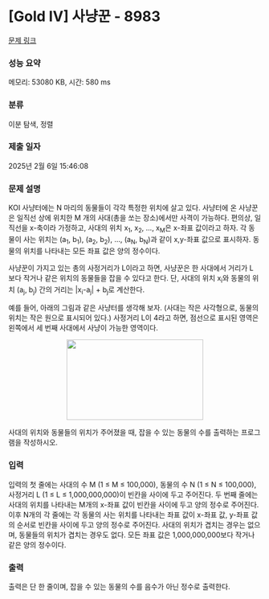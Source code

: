 # [Gold IV] 사냥꾼 - 8983 

[문제 링크](https://www.acmicpc.net/problem/8983) 

### 성능 요약

메모리: 53080 KB, 시간: 580 ms

### 분류

이분 탐색, 정렬

### 제출 일자

2025년 2월 6일 15:46:08

### 문제 설명

<p>KOI 사냥터에는 N 마리의 동물들이 각각 특정한 위치에 살고 있다. 사냥터에 온 사냥꾼은 일직선 상에 위치한 M 개의 사대(총을 쏘는 장소)에서만 사격이 가능하다. 편의상, 일직선을 x-축이라 가정하고, 사대의 위치 x<sub>1</sub>, x<sub>2</sub>, ..., x<sub>M</sub>은 x-좌표 값이라고 하자. 각 동물이 사는 위치는 (a<sub>1</sub>, b<sub>1</sub>), (a<sub>2</sub>, b<sub>2</sub>), ..., (a<sub>N</sub>, b<sub>N</sub>)과 같이 x,y-좌표 값으로 표시하자. 동물의 위치를 나타내는 모든 좌표 값은 양의 정수이다.</p>

<p>사냥꾼이 가지고 있는 총의 사정거리가 L이라고 하면, 사냥꾼은 한 사대에서 거리가 L 보다 작거나 같은 위치의 동물들을 잡을 수 있다고 한다. 단, 사대의 위치 x<sub>i</sub>와 동물의 위치 (a<sub>j</sub>, b<sub>j</sub>) 간의 거리는 |x<sub>i</sub>-a<sub>j</sub>| + b<sub>j</sub>로 계산한다.</p>

<p>예를 들어, 아래의 그림과 같은 사냥터를 생각해 보자. (사대는 작은 사각형으로, 동물의 위치는 작은 원으로 표시되어 있다.) 사정거리 L이 4라고 하면, 점선으로 표시된 영역은 왼쪽에서 세 번째 사대에서 사냥이 가능한 영역이다.</p>

<p style="text-align: center;"><img alt="" src="https://upload.acmicpc.net/80de7dba-b822-4f30-b833-de3071af385b/-/preview/" style="width: 272px; height: 160px;"></p>

<p>사대의 위치와 동물들의 위치가 주어졌을 때, 잡을 수 있는 동물의 수를 출력하는 프로그램을 작성하시오.</p>

### 입력 

 <p>입력의 첫 줄에는 사대의 수 M (1 ≤ M ≤ 100,000), 동물의 수 N (1 ≤ N ≤ 100,000), 사정거리 L (1 ≤ L ≤ 1,000,000,000)이 빈칸을 사이에 두고 주어진다. 두 번째 줄에는 사대의 위치를 나타내는 M개의 x-좌표 값이 빈칸을 사이에 두고 양의 정수로 주어진다. 이후 N개의 각 줄에는 각 동물의 사는 위치를 나타내는 좌표 값이 x-좌표 값, y-좌표 값의 순서로 빈칸을 사이에 두고 양의 정수로 주어진다. 사대의 위치가 겹치는 경우는 없으며, 동물들의 위치가 겹치는 경우도 없다. 모든 좌표 값은 1,000,000,000보다 작거나 같은 양의 정수이다. </p>

### 출력 

 <p>출력은 단 한 줄이며, 잡을 수 있는 동물의 수를 음수가 아닌 정수로 출력한다.</p>


